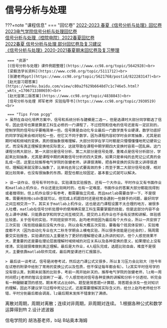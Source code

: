 # 信号分析与处理

???+note "课程信息"
     === "回忆卷"
     [2022-2023 春夏《信号分析与处理》回忆卷](https://www.cc98.org/topic/5638145)<br>
     [2023电气学院信号分析与处理回忆卷](https://www.cc98.org/topic/5637543)<br>
     [信号分析与处理（控院电院）2022春夏回忆卷](https://www.cc98.org/topic/5352194)<br>
     [2022春夏 信号分析与处理 部分回忆卷及复习建议](https://www.cc98.org/topic/5352226)<br>
     [《信号分析与处理》2020-2021春夏期末回忆卷及复习整理](https://www.cc98.org/topic/5111712)<br>
     

     === "资源"
     [《信号分析与处理》课件例题整理](https://www.cc98.org/topic/5642928)<br>
     [梁毅浩学长资料](https://www.cc98.org/topic/5111712)<br>
     [张建老师ppt](https://www.cc98.org/topic/5621768/postid/822283147)<br>
     [赵光宙习题答案](https://wenku.baidu.com/view/c80a2f629b6648d7c1c746e5.html?_wkts_=1706713380659)<br>
     [赵光宙第二版答案](https://www.cc98.org/topic/4838843)<br>
     [信号分析与处理 郑军老师 实验指导书](https://www.cc98.org/topic/3930519)<br>
     
     === "Tips From pcgg"
    > 虽然在自动化培养方案中，信号和系统分析与建模是二选一，但是选课时大部分同学都选了信号，因此信号也算是算是工科生必修的一门课程了，不过控院和信电的信号还是有一定区别的，控制学院的信号似乎要略简单一些。信号算是自动化专业最后一门数学类专业硬课，数学功底好的同学学起来会相对轻松一些，但它又不同于数学，因为课程内容初学时会非常抽象，尤其是前期时域和频域的变换，真的很抽象很难理解，大部分同学在学习时都是只懵懵懂懂地死记硬背公式，而没有真正理解变换地实际意义，这就导致在课程中期学期四大变换时容易一团乱麻。这门课程分两大部分，第一大部分是信号分析，第二大部分是信号处理，重难点是信号分析部分，学起来比较抽象，尤其是课程中期的离散信号分析的四大变换，如果只是单纯的去死记公式真的会乱成一团，这里比较推荐电气学院的张健老师，讲课很清晰，把各种变换的实际意义讲得很透彻，理解起来就没那么抽象了，比单纯去背公式要高效的多；而至于第二大部分信号处理，相对就比较简单，也没有很抽象的东西，题型也都比较固定，基本套公式就可以解决。
    
    > 谈一谈作业、信号有平时作业、实验课及实验报告、还有一个大作业。平时作业又有书面作业和matlab上机作业，作业还是比较耗时的，也有一定难度，书面作业的答案大部分都能找得到或者搜得到，但上机作业很少有参考，都需要独立完成，而且matlab需要自学一下，不是很难，需要用到啥csdn查就可以，但完成上机题目时还是经常会遇到一些棘手的问题，最好同学之间互相交流一下。其实关于matlab上机作业，这也是这门课程设置不太合理的地方，被很多人吐槽，matlab在信号分析处理中的使用确实是工科生需要掌握的技能，但是这部分内容不会在上课中讲解，只能靠自学和同学之间互相交流，提交的上机作业也不会有反馈和讲解，体验感比较差。关于信号的实验，不同班安排不同，赵均老师班因为最后有个大作业，所以一共安排了三次实验（有些班级最后没有大作业，所以会有大概五次实验，要看每个班具体安排），实验难度都不大（因为自动化专业在大二秋冬学期会上模电实验，所以很多技能是已经会的），隔周需要交实验报告，实验课的加入主要是为了更好的理解理论课上所讲的知识，但个人感觉效果不大，更重要的还是要在理论层面理解时域频域的对应关系以及各种变换的意义，如果理论上没有缕清，实验就很难做到真正理解。最后是大作业，4人组队完成，选题比较自由，难度不是很大，主要依靠matlab软件完成，最后两堂课进行汇报展示。
    
    > 最后谈一谈考试，信号是闭卷考试，然后这门课公式又很多，所以复习压力会比较大（但今年在试卷的附录中给到了常用的变换公式以及性质，但不保证每年都会有）。lz其实平时信号学的没有很认真，到期末前落的比较多，考前一周开始补天的，推荐电气学院的张健老师，lz用一周时间把zj老师的智云全部刷了一遍，个人感觉他对信号各种变换的讲解和分析十分透彻，听完会有一种醍醐灌顶的感觉。期末考试占比60%，题型是简答题+计算题，简答题会涉及一些对知识的理解，因此不建议学习过程中死记公式，还是需要理解其实际含义的，给分上赵均老师给分不错，平时分到最后都会调高，lz最后期末发挥不错拿到了满绩。





离散对周期，周期对离散；连续对非周期，非周期对连续。
 1.根据各种公式和数学运算得到fft
 2.设计滤波器

 信电学院的 胡浩基老师，b站
 B站奥本海姆